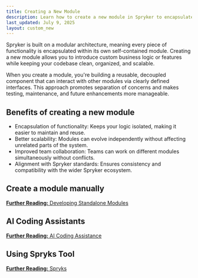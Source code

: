 ```yaml
---
title: Creating a New Module
description: Learn how to create a new module in Spryker to encapsulate functionality, improve scalability, and align with modular architecture standards.
last_updated: July 9, 2025
layout: custom_new
---
```


Spryker is built on a modular architecture, meaning every piece of functionality is encapsulated within its own self-contained module. Creating a new module allows you to introduce custom business logic or features while keeping your codebase clean, organized, and scalable.

When you create a module, you're building a reusable, decoupled component that can interact with other modules via clearly defined interfaces. This approach promotes separation of concerns and makes testing, maintenance, and future enhancements more manageable.

## Benefits of creating a new module

- Encapsulation of functionality: Keeps your logic isolated, making it easier to maintain and reuse.
- Better scalability: Modules can evolve independently without affecting unrelated parts of the system.
- Improved team collaboration: Teams can work on different modules simultaneously without conflicts.
- Alignment with Spryker standards: Ensures consistency and compatibility with the wider Spryker ecosystem.

## Create a module manually

<a class="fl_cont" href="/docs/dg/dev/developing-standalone-modules/developing-standalone-modules.html">
  <div class="fl_icon">
    <i class="icon-article"></i>
  </div>
  <div class="fl_text"><strong>Further Reading:</strong> Developing Standalone Modules</div>
</a>

## AI Coding Assistants

<a class="fl_cont" href="/docs/dg/dev/ai-coding-assistants">
  <div class="fl_icon">
    <i class="icon-article"></i>
  </div>
  <div class="fl_text"><strong>Further Reading:</strong> AI Coding Assistance</div>
</a>

## Using Spryks Tool

<a class="fl_cont" href="/docs/dg/dev/sdks/sdk/spryks/spryks">
  <div class="fl_icon">
    <i class="icon-article"></i>
  </div>
  <div class="fl_text"><strong>Further Reading:</strong> Spryks</div>
</a>